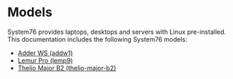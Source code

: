 # Models

System76 provides laptops, desktops and servers with Linux pre-installed.
This documentation includes the following System76 models:
- [Adder WS (addw1)](addw1/README.md)
- [Lemur Pro (lemp9)](lemp9/README.md)
- [Thelio Major B2 (thelio-major-b2)](thelio-major-b2/service-manual.md)
